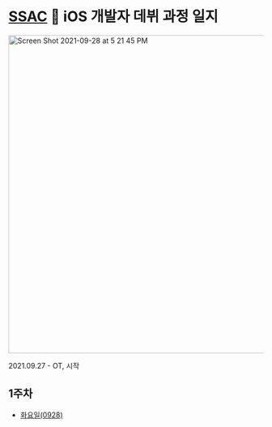 # [SSAC](https://ssac.seoul.kr/common/menu/html/900006001001/detail.do) 🌱 iOS 개발자 데뷔 과정 일지

<img width="628" alt="Screen Shot 2021-09-28 at 5 21 45 PM" src="https://user-images.githubusercontent.com/70905219/135050840-7aaf40f5-4c63-4d2b-b38a-7223344ddef4.png">

2021.09.27 - OT, 시작

## 1주차
* [화요일(0928)](https://github.com/Woozzang/ssac-bless-me/blob/master/1주차/화요일(0928).md)
